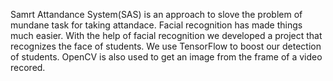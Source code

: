 Samrt Attandance System(SAS) is an approach to slove the problem of mundane task for taking attandace. Facial recognition has made things much easier. With the help of facial recognition we developed a project that recognizes the face of students.
We use TensorFlow to boost our detection of students. OpenCV is also used to get an image from the frame of a video recored.
